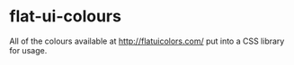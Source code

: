 # flat-ui-colours
All of the colours available at http://flatuicolors.com/ put into a CSS library for usage. 
